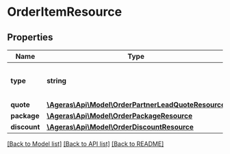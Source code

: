 # OrderItemResource

## Properties
Name | Type | Description | Notes
------------ | ------------- | ------------- | -------------
**type** | **string** | Type of consumer for the order | [optional] [default to 'unknown']
**quote** | [**\Ageras\Api\Model\OrderPartnerLeadQuoteResource**](OrderPartnerLeadQuoteResource.md) |  | [optional] 
**package** | [**\Ageras\Api\Model\OrderPackageResource**](OrderPackageResource.md) |  | [optional] 
**discount** | [**\Ageras\Api\Model\OrderDiscountResource**](OrderDiscountResource.md) |  | [optional] 

[[Back to Model list]](../README.md#documentation-for-models) [[Back to API list]](../README.md#documentation-for-api-endpoints) [[Back to README]](../README.md)


